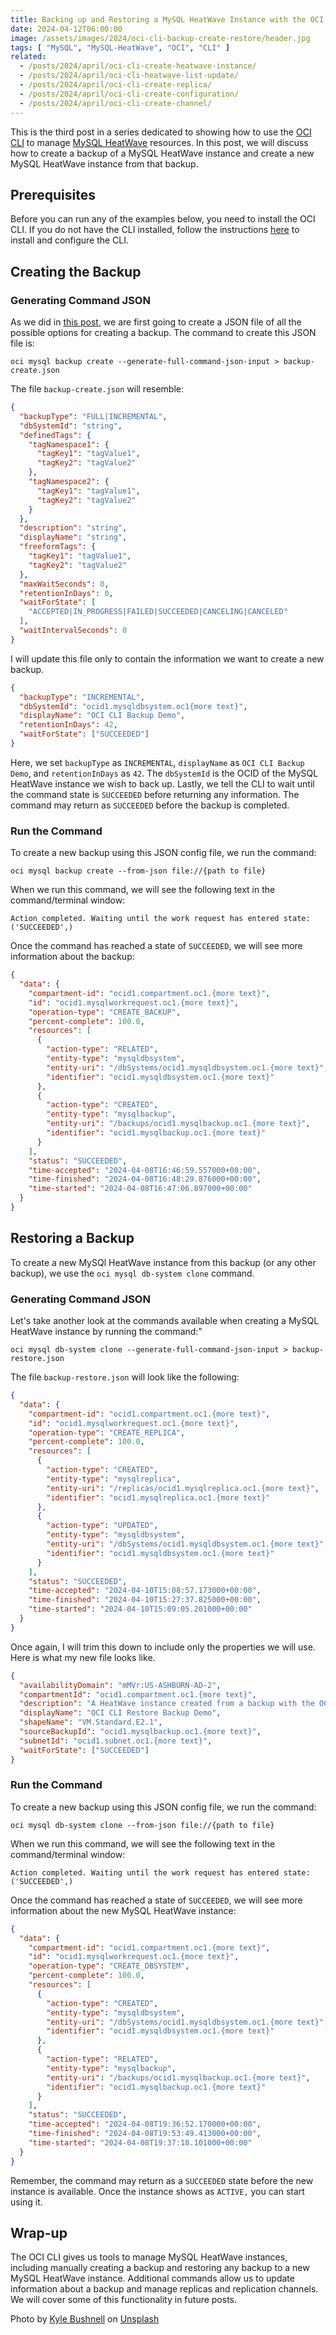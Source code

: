 ```yaml
---
title: Backing up and Restoring a MySQL HeatWave Instance with the OCI CLI
date: 2024-04-12T06:00:00
image: /assets/images/2024/oci-cli-backup-create-restore/header.jpg
tags: [ "MySQL", "MySQL-HeatWave", "OCI", "CLI" ]
related:
  - /posts/2024/april/oci-cli-create-heatwave-instance/
  - /posts/2024/april/oci-cli-heatwave-list-update/
  - /posts/2024/april/oci-cli-create-replica/
  - /posts/2024/april/oci-cli-create-configuration/
  - /posts/2024/april/oci-cli-create-channel/
---
```


This is the third post in a series dedicated to showing how to use the [OCI CLI](https://docs.oracle.com/en-us/iaas/Content/API/Concepts/cliconcepts.htm) to manage [MySQL HeatWave](https://www.oracle.com/mysql/) resources. In this post, we will discuss how to create a backup of a MySQL HeatWave instance and create a new MySQL HeatWave instance from that backup.

## Prerequisites

Before you can run any of the examples below, you need to install the OCI CLI. If you do not have the CLI installed, follow the instructions [here](https://docs.oracle.com/en-us/iaas/Content/API/SDKDocs/cliinstall.htm) to install and configure the CLI.

## Creating the Backup

### Generating Command JSON

As we did in [this post](/posts/2024/april/oci-cli-create-heatwave-instance/#generate-command-json), we are first going to create a JSON file of all the possible options for creating a backup. The command to create this JSON file is:

```commandline
oci mysql backup create --generate-full-command-json-input > backup-create.json
```

The file `backup-create.json` will resemble:

```json
{
  "backupType": "FULL|INCREMENTAL",
  "dbSystemId": "string",
  "definedTags": {
    "tagNamespace1": {
      "tagKey1": "tagValue1",
      "tagKey2": "tagValue2"
    },
    "tagNamespace2": {
      "tagKey1": "tagValue1",
      "tagKey2": "tagValue2"
    }
  },
  "description": "string",
  "displayName": "string",
  "freeformTags": {
    "tagKey1": "tagValue1",
    "tagKey2": "tagValue2"
  },
  "maxWaitSeconds": 0,
  "retentionInDays": 0,
  "waitForState": [
    "ACCEPTED|IN_PROGRESS|FAILED|SUCCEEDED|CANCELING|CANCELED"
  ],
  "waitIntervalSeconds": 0
}
```

I will update this file only to contain the information we want to create a new backup.

```json
{
  "backupType": "INCREMENTAL",
  "dbSystemId": "ocid1.mysqldbsystem.oc1{more text}",
  "displayName": "OCI CLI Backup Demo",
  "retentionInDays": 42,
  "waitForState": ["SUCCEEDED"]
}

```

Here, we set `backupType` as `INCREMENTAL`, `displayName` as `OCI CLI Backup Demo`, and `retentionInDays` as `42`. The `dbSystemId` is the OCID of the MySQL HeatWave instance we wish to back up. Lastly, we tell the CLI to wait until the command state is `SUCCEEDED` before returning any information. The command may return as `SUCCEEDED` before the backup is completed.

### Run the Command

To create a new backup using this JSON config file, we run the command:

```commandline
oci mysql backup create --from-json file://{path to file}
```

When we run this command, we will see the following text in the command/terminal window:

```text
Action completed. Waiting until the work request has entered state: ('SUCCEEDED',)
```

Once the command has reached a state of `SUCCEEDED`, we will see more information about the backup:

```json
{
  "data": {
    "compartment-id": "ocid1.compartment.oc1.{more text}",
    "id": "ocid1.mysqlworkrequest.oc1.{more text}",
    "operation-type": "CREATE_BACKUP",
    "percent-complete": 100.0,
    "resources": [
      {
        "action-type": "RELATED",
        "entity-type": "mysqldbsystem",
        "entity-uri": "/dbSystems/ocid1.mysqldbsystem.oc1.{more text}",
        "identifier": "ocid1.mysqldbsystem.oc1.{more text}"
      },
      {
        "action-type": "CREATED",
        "entity-type": "mysqlbackup",
        "entity-uri": "/backups/ocid1.mysqlbackup.oc1.{more text}",
        "identifier": "ocid1.mysqlbackup.oc1.{more text}"
      }
    ],
    "status": "SUCCEEDED",
    "time-accepted": "2024-04-08T16:46:59.557000+00:00",
    "time-finished": "2024-04-08T16:48:29.876000+00:00",
    "time-started": "2024-04-08T16:47:06.897000+00:00"
  }
}
```

## Restoring a Backup

To create a new MySQl HeatWave instance from this backup (or any other backup), we use the `oci mysql db-system clone` command.

### Generating Command JSON

Let's take another look at the commands available when creating a MySQL HeatWave instance by running the command:"

```commandline
oci mysql db-system clone --generate-full-command-json-input > backup-restore.json
```

The file `backup-restore.json` will look like the following:

```json
{
  "data": {
    "compartment-id": "ocid1.compartment.oc1.{more text}",
    "id": "ocid1.mysqlworkrequest.oc1.{more text}",
    "operation-type": "CREATE_REPLICA",
    "percent-complete": 100.0,
    "resources": [
      {
        "action-type": "CREATED",
        "entity-type": "mysqlreplica",
        "entity-uri": "/replicas/ocid1.mysqlreplica.oc1.{more text}",
        "identifier": "ocid1.mysqlreplica.oc1.{more text}"
      },
      {
        "action-type": "UPDATED",
        "entity-type": "mysqldbsystem",
        "entity-uri": "/dbSystems/ocid1.mysqldbsystem.oc1.{more text}",
        "identifier": "ocid1.mysqldbsystem.oc1.{more text}"
      }
    ],
    "status": "SUCCEEDED",
    "time-accepted": "2024-04-10T15:08:57.173000+00:00",
    "time-finished": "2024-04-10T15:27:37.825000+00:00",
    "time-started": "2024-04-10T15:09:05.201000+00:00"
  }
}
```

Once again, I will trim this down to include only the properties we will use. Here is what my new file looks like.

```json
{
  "availabilityDomain": "mMVr:US-ASHBURN-AD-2",
  "compartmentId": "ocid1.compartment.oc1.{more text}",
  "description": "A HeatWave instance created from a backup with the OCI CLI",
  "displayName": "OCI CLI Restore Backup Demo",
  "shapeName": "VM.Standard.E2.1",
  "sourceBackupId": "ocid1.mysqlbackup.oc1.{more text}",
  "subnetId": "ocid1.subnet.oc1.{more text}",
  "waitForState": ["SUCCEEDED"]
}
```

### Run the Command

To create a new backup using this JSON config file, we run the command:

```commandline
oci mysql db-system clone --from-json file://{path to file}
```

When we run this command, we will see the following text in the command/terminal window:

```text
Action completed. Waiting until the work request has entered state: ('SUCCEEDED',)
```

Once the command has reached a state of `SUCCEEDED`, we will see more information about the new MySQL HeatWave instance:

```json
{
  "data": {
    "compartment-id": "ocid1.compartment.oc1.{more text}",
    "id": "ocid1.mysqlworkrequest.oc1.{more text}",
    "operation-type": "CREATE_DBSYSTEM",
    "percent-complete": 100.0,
    "resources": [
      {
        "action-type": "CREATED",
        "entity-type": "mysqldbsystem",
        "entity-uri": "/dbSystems/ocid1.mysqldbsystem.oc1.{more text}",
        "identifier": "ocid1.mysqldbsystem.oc1.{more text}"
      },
      {
        "action-type": "RELATED",
        "entity-type": "mysqlbackup",
        "entity-uri": "/backups/ocid1.mysqlbackup.oc1.{more text}",
        "identifier": "ocid1.mysqlbackup.oc1.{more text}"
      }
    ],
    "status": "SUCCEEDED",
    "time-accepted": "2024-04-08T19:36:52.170000+00:00",
    "time-finished": "2024-04-08T19:53:49.413000+00:00",
    "time-started": "2024-04-08T19:37:18.101000+00:00"
  }
}
```

Remember, the command may return as a `SUCCEEDED` state before the new instance is available. Once the instance shows as `ACTIVE,` you can start using it.

## Wrap-up

The OCI CLI gives us tools to manage MySQL HeatWave instances, including manually creating a backup and restoring any backup to a new MySQL HeatWave instance. Additional commands allow us to update information about a backup and manage replicas and replication channels. We will cover some of this functionality in future posts.

Photo by <a href="https://unsplash.com/@kylebushnell?utm_content=creditCopyText&utm_medium=referral&utm_source=unsplash">Kyle Bushnell</a> on <a href="https://unsplash.com/photos/a-fire-truck-with-lights-on-driving-down-a-street-urPZrzHUFB0?utm_content=creditCopyText&utm_medium=referral&utm_source=unsplash">Unsplash</a>
  
